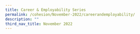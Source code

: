 ```yaml
---
title: Career & Employability Series
permalink: /cohesion/November-2022/careerandemployability/
description: ""
third_nav_title: November 2022
---
```




